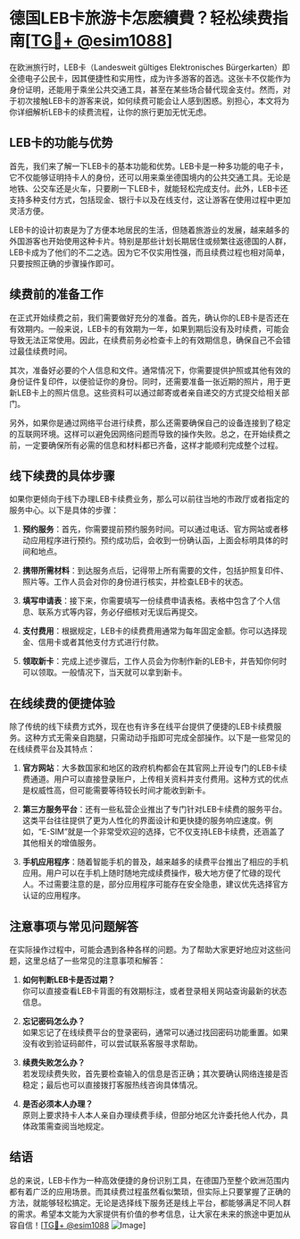 # 德国LEB卡旅游卡怎麽續費？轻松续费指南[[TG💪+ @esim1088](https://t.me/s/esim1088)]

在欧洲旅行时，LEB卡（Landesweit gültiges Elektronisches Bürgerkarten）即全德电子公民卡，因其便捷性和实用性，成为许多游客的首选。这张卡不仅能作为身份证明，还能用于乘坐公共交通工具，甚至在某些场合替代现金支付。然而，对于初次接触LEB卡的游客来说，如何续费可能会让人感到困惑。别担心，本文将为你详细解析LEB卡的续费流程，让你的旅行更加无忧无虑。

## LEB卡的功能与优势

首先，我们来了解一下LEB卡的基本功能和优势。LEB卡是一种多功能的电子卡，它不仅能够证明持卡人的身份，还可以用来乘坐德国境内的公共交通工具。无论是地铁、公交车还是火车，只要刷一下LEB卡，就能轻松完成支付。此外，LEB卡还支持多种支付方式，包括现金、银行卡以及在线支付，这让游客在使用过程中更加灵活方便。

LEB卡的设计初衷是为了方便本地居民的生活，但随着旅游业的发展，越来越多的外国游客也开始使用这种卡片。特别是那些计划长期居住或频繁往返德国的人群，LEB卡成为了他们的不二之选。因为它不仅实用性强，而且续费过程也相对简单，只要按照正确的步骤操作即可。

## 续费前的准备工作

在正式开始续费之前，我们需要做好充分的准备。首先，确认你的LEB卡是否还在有效期内。一般来说，LEB卡的有效期为一年，如果到期后没有及时续费，可能会导致无法正常使用。因此，在续费前务必检查卡上的有效期信息，确保自己不会错过最佳续费时间。

其次，准备好必要的个人信息和文件。通常情况下，你需要提供护照或其他有效的身份证件复印件，以便验证你的身份。同时，还需要准备一张近期的照片，用于更新LEB卡上的照片信息。这些资料可以通过邮寄或者亲自递交的方式提交给相关部门。

另外，如果你是通过网络平台进行续费，那么还需要确保自己的设备连接到了稳定的互联网环境。这样可以避免因网络问题而导致的操作失败。总之，在开始续费之前，一定要确保所有必需的信息和材料都已齐备，这样才能顺利完成整个过程。

## 线下续费的具体步骤

如果你更倾向于线下办理LEB卡续费业务，那么可以前往当地的市政厅或者指定的服务中心。以下是具体的步骤：

1. **预约服务**：首先，你需要提前预约服务时间。可以通过电话、官方网站或者移动应用程序进行预约。预约成功后，会收到一份确认函，上面会标明具体的时间和地点。

2. **携带所需材料**：到达服务点后，记得带上所有需要的文件，包括护照复印件、照片等。工作人员会对你的身份进行核实，并检查LEB卡的状态。

3. **填写申请表**：接下来，你需要填写一份续费申请表格。表格中包含了个人信息、联系方式等内容，务必仔细核对无误后再提交。

4. **支付费用**：根据规定，LEB卡的续费费用通常为每年固定金额。你可以选择现金、信用卡或者其他支付方式进行付款。

5. **领取新卡**：完成上述步骤后，工作人员会为你制作新的LEB卡，并告知你何时可以领取。一般情况下，当天就可以拿到新卡。

## 在线续费的便捷体验

除了传统的线下续费方式外，现在也有许多在线平台提供了便捷的LEB卡续费服务。这种方式无需亲自跑腿，只需动动手指即可完成全部操作。以下是一些常见的在线续费平台及其特点：

1. **官方网站**：大多数国家和地区的政府机构都会在其官网上开设专门的LEB卡续费通道。用户可以直接登录账户，上传相关资料并支付费用。这种方式的优点是权威性高，但可能需要等待较长时间才能收到新卡。

2. **第三方服务平台**：还有一些私营企业推出了专门针对LEB卡续费的服务平台。这类平台往往提供了更为人性化的界面设计和更快捷的服务响应速度。例如，“E-SIM”就是一个非常受欢迎的选择，它不仅支持LEB卡续费，还涵盖了其他相关的增值服务。

3. **手机应用程序**：随着智能手机的普及，越来越多的续费平台推出了相应的手机应用。用户可以在手机上随时随地完成续费操作，极大地方便了忙碌的现代人。不过需要注意的是，部分应用程序可能存在安全隐患，建议优先选择官方认证的应用程序。

## 注意事项与常见问题解答

在实际操作过程中，可能会遇到各种各样的问题。为了帮助大家更好地应对这些问题，这里总结了一些常见的注意事项和解答：

1. **如何判断LEB卡是否过期？**  
   你可以直接查看LEB卡背面的有效期标注，或者登录相关网站查询最新的状态信息。

2. **忘记密码怎么办？**  
   如果忘记了在线续费平台的登录密码，通常可以通过找回密码功能重置。如果没有收到验证码邮件，可以尝试联系客服寻求帮助。

3. **续费失败怎么办？**  
   若发现续费失败，首先要检查输入的信息是否正确；其次要确认网络连接是否稳定；最后也可以直接拨打客服热线咨询具体情况。

4. **是否必须本人办理？**  
   原则上要求持卡人本人亲自办理续费手续，但部分地区允许委托他人代办，具体政策需查阅当地规定。

## 结语

总的来说，LEB卡作为一种高效便捷的身份识别工具，在德国乃至整个欧洲范围内都有着广泛的应用场景。而其续费过程虽然看似繁琐，但实际上只要掌握了正确的方法，就能够轻松搞定。无论是选择线下服务还是线上平台，都能够满足不同人群的需求。希望本文能为大家提供有价值的参考信息，让大家在未来的旅途中更加从容自信！[[TG💪+ @esim1088](https://t.me/s/esim1088) ![Image](https://i.postimg.cc/4NQfJmqS/Snipaste-2025-05-13-00-14-12.png)]